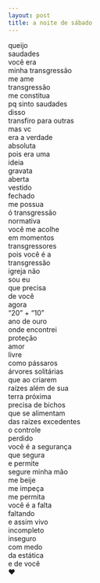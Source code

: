 ```yaml
---
layout: post
title: a noite de sábado
---
```


queijo  
saudades  
você era  
minha transgressão  
me ame  
transgressão  
me constitua  
pq sinto saudades  
disso  
transfiro para outras  
mas vc  
era a verdade  
absoluta  
pois era uma  
ideia  
gravata  
aberta  
vestido  
fechado  
me possua  
ó transgressão  
normativa  
você me acolhe  
em momentos  
transgressores  
pois você é a  
transgressão  
igreja não  
sou eu  
que precisa  
de você  
agora  
“20” + “10”  
ano de ouro  
onde encontrei  
proteção  
amor  
livre  
como pássaros  
árvores solitárias  
que ao criarem  
raízes além de sua  
terra próxima  
precisa de bichos  
que se alimentam  
das raízes excedentes  
o controle  
perdido  
você é a segurança  
que segura  
e permite  
segure minha mão  
me beije  
me impeça  
me permita  
você é a falta  
faltando  
e assim vivo  
incompleto  
inseguro  
com medo  
da estática  
e de você  
❤️
